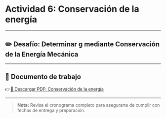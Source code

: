 # Actividad 6: Conservación de la energía

---

## ✏️ Desafío: Determinar g mediante Conservación de la Energía Mecánica

---

## 📄 Documento de trabajo

👉[📎 Descargar PDF: Conservación de la energía](../FIME/EnergyConservation.pdf)

---

> **Nota:** Revisa el cronograma completo para asegurarte de cumplir con fechas de entrega y preparación.
